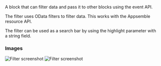 A block that can filter data and pass it to other blocks using the event API.

The filter uses OData filters to filter data. This works with the Appsemble resource API.

The filter can be used as a search bar by using the highlight parameter with a string field.

### Images

![Filter screenshot](https://gitlab.com/appsemble/appsemble/-/raw/0.32.1-test.13/config/assets/filter.png)
![Filter screenshot](https://gitlab.com/appsemble/appsemble/-/raw/0.32.1-test.13/config/assets/filter-search-bar.png)
